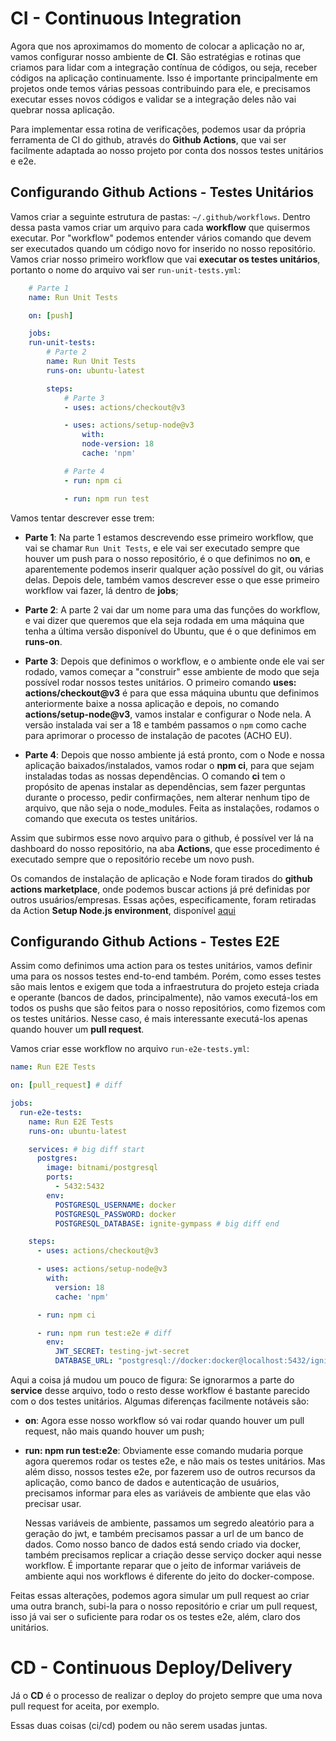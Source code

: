 # CI - Continuous Integration
Agora que nos aproximamos do momento de colocar a aplicação no ar, vamos configurar nosso ambiente de **CI**. São estratégias e rotinas que criamos para lidar com a integração contínua de códigos, ou seja, receber códigos na aplicação continuamente. Isso é importante principalmente em projetos onde temos várias pessoas contribuindo para ele, e precisamos executar esses novos códigos e validar se a integração deles não vai quebrar nossa aplicação. 

Para implementar essa rotina de verificações, podemos usar da própria ferramenta de CI do github, através do **Github Actions**, que vai ser facilmente adaptada ao nosso projeto por conta dos nossos testes unitários e e2e.

## Configurando Github Actions - Testes Unitários
Vamos criar a seguinte estrutura de pastas: `~/.github/workflows`. Dentro dessa pasta vamos criar um arquivo para cada **workflow** que quisermos executar. Por "workflow" podemos entender vários comando que devem ser executados quando um código novo for inserido no nosso repositório. Vamos criar nosso primeiro workflow que vai **executar os testes unitários**, portanto o nome do arquivo vai ser `run-unit-tests.yml`:

```yml
    # Parte 1
    name: Run Unit Tests

    on: [push]

    jobs:
    run-unit-tests:
        # Parte 2
        name: Run Unit Tests
        runs-on: ubuntu-latest

        steps:
            # Parte 3
            - uses: actions/checkout@v3

            - uses: actions/setup-node@v3
                with:
                node-version: 18
                cache: 'npm'

            # Parte 4
            - run: npm ci

            - run: npm run test
```
Vamos tentar descrever esse trem:

- **Parte 1**: Na parte 1 estamos descrevendo esse primeiro workflow, que vai se chamar `Run Unit Tests`, e ele vai ser executado sempre que houver um push para o nosso repositório, é o que definimos no **on**, e aparentemente podemos inserir qualquer ação possível do git, ou várias delas. Depois dele, também vamos descrever esse o que esse primeiro workflow vai fazer, lá dentro de **jobs**;

- **Parte 2**: A parte 2 vai dar um nome para uma das funções do workflow, e vai dizer que queremos que ela seja rodada em uma máquina que tenha a última versão disponível do Ubuntu, que é o que definimos em **runs-on**. 

- **Parte 3**: Depois que definimos o workflow, e o ambiente onde ele vai ser rodado, vamos começar a "construir" esse ambiente de modo que seja possível rodar nossos testes unitários. O primeiro comando **uses: actions/checkout@v3** é para que essa máquina ubuntu que definimos anteriormente baixe a nossa aplicação e depois, no comando **actions/setup-node@v3**, vamos instalar e configurar o Node nela. A versão instalada vai ser a 18 e também passamos o `npm` como cache para aprimorar o processo de instalação de pacotes (ACHO EU).

- **Parte 4**: Depois que nosso ambiente já está pronto, com o Node e nossa aplicação baixados/instalados, vamos rodar o **npm ci**, para que sejam instaladas todas as nossas dependências. O comando **ci** tem o propósito de apenas instalar as dependências, sem fazer perguntas durante o processo, pedir confirmações, nem alterar nenhum tipo de arquivo, que não seja o node_modules. Feita as instalações, rodamos o comando que executa os testes unitários. 

Assim que subirmos esse novo arquivo para o github, é possível ver lá na dashboard do nosso repositório, na aba **Actions**, que esse procedimento é executado sempre que o repositório recebe um novo push.

Os comandos de instalação de aplicação e Node foram tirados do **github actions marketplace**, onde podemos buscar actions já pré definidas por outros usuários/empresas. Essas ações, especificamente, foram retiradas da Action **Setup Node.js environment**, disponível [aqui](https://github.com/marketplace?type=actions)

## Configurando Github Actions - Testes E2E
Assim como definimos uma action para os testes unitários, vamos definir uma para os nossos testes end-to-end também. Porém, como esses testes são mais lentos e exigem que toda a infraestrutura do projeto esteja criada e operante (bancos de dados, principalmente), não vamos executá-los em todos os pushs que são feitos para o nosso repositórios, como fizemos com os testes unitários. Nesse caso, é mais interessante executá-los apenas quando houver um **pull request**. 

Vamos criar esse workflow no arquivo `run-e2e-tests.yml`:

```yml
name: Run E2E Tests

on: [pull_request] # diff

jobs:
  run-e2e-tests:
    name: Run E2E Tests
    runs-on: ubuntu-latest

    services: # big diff start
      postgres:
        image: bitnami/postgresql
        ports:
          - 5432:5432
        env:
          POSTGRESQL_USERNAME: docker
          POSTGRESQL_PASSWORD: docker
          POSTGRESQL_DATABASE: ignite-gympass # big diff end

    steps:
      - uses: actions/checkout@v3

      - uses: actions/setup-node@v3
        with:
          version: 18
          cache: 'npm'

      - run: npm ci

      - run: npm run test:e2e # diff
        env:
          JWT_SECRET: testing-jwt-secret
          DATABASE_URL: "postgresql://docker:docker@localhost:5432/ignite-gympass?schema=public"
```

Aqui a coisa já mudou um pouco de figura: Se ignorarmos a parte do **service** desse arquivo, todo o resto desse workflow é bastante parecido com o dos testes unitários. Algumas diferenças facilmente notáveis são:

- **on**: Agora esse nosso workflow só vai rodar quando houver um pull request, não mais quando houver um push;
- **run: npm run test:e2e**: Obviamente esse comando mudaria porque agora queremos rodar os testes e2e, e não mais os testes unitários. Mas além disso, nossos testes e2e, por fazerem uso de outros recursos da aplicação, como banco de dados e autenticação de usuários, precisamos informar para eles as variáveis de ambiente que elas vão precisar usar.  

    Nessas variáveis de ambiente, passamos um segredo aleatório para a geração do jwt, e também precisamos passar a url de um banco de dados. Como nosso banco de dados está sendo criado via docker, também precisamos replicar a criação desse serviço docker aqui nesse workflow. É importante reparar que o jeito de informar variáveis de ambiente aqui nos workflows é diferente do jeito do docker-compose. 

Feitas essas alterações, podemos agora simular um pull request ao criar uma outra branch, subi-la para o nosso repositório e criar um pull request, isso já vai ser o suficiente para rodar os os testes e2e, além, claro dos unitários.

# CD - Continuous Deploy/Delivery
Já o **CD** é o processo de realizar o deploy do projeto sempre que uma nova pull request for aceita, por exemplo. 

Essas duas coisas (ci/cd) podem ou não serem usadas juntas. 
